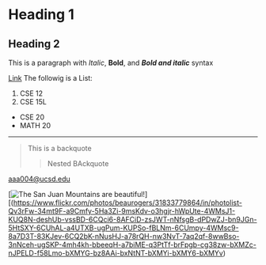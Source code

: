 
# Heading 1

## Heading 2

This is a paragraph with *Italic*, **Bold**, and ***Bold and italic*** syntax

[Link](https://aaadit24.github.io/cse15l-lab-reports/work.html)
The followig is a List:
1. CSE 12
2. CSE 15L
* CSE 20
* MATH 20
*****

> This is a backquote
>> Nested BAckquote

<aaa004@ucsd.edu>

[![The San Juan Mountains are beautiful!](/assets/images/san-juan-mountains.jpg "San Juan Mountains")][(https://www.flickr.com/photos/beaurogers/31833779864/in/photolist-Qv3rFw-34mt9F-a9Cmfy-5Ha3Zi-9msKdv-o3hgjr-hWpUte-4WMsJ1-KUQ8N-deshUb-vssBD-6CQci6-8AFCiD-zsJWT-nNfsgB-dPDwZJ-bn9JGn-5HtSXY-6CUhAL-a4UTXB-ugPum-KUPSo-fBLNm-6CUmpy-4WMsc9-8a7D3T-83KJev-6CQ2bK-nNusHJ-a78rQH-nw3NvT-7aq2qf-8wwBso-3nNceh-ugSKP-4mh4kh-bbeeqH-a7biME-q3PtTf-brFpgb-cg38zw-bXMZc-nJPELD-f58Lmo-bXMYG-bz8AAi-bxNtNT-bXMYi-bXMY6-bXMYv)

